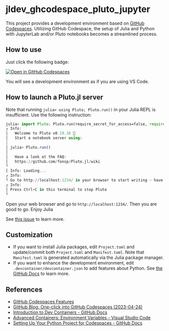 # jldev_ghcodespace_pluto_jupyter

This project provides a development environment based on [GitHub Codespaces](https://github.com/features/codespaces). Utilizing GitHub Codespace, the setup of Julia and Python with JupyterLab and/or Pluto notebooks becomes a streamlined process.

## How to use

Just click the following badge:

[![Open in GitHub Codespaces](https://github.com/codespaces/badge.svg)](https://codespaces.new/terasakisatoshi/jldev_ghcodespace_pluto_jupyter?quickstart=1)

You will see a development environment as if you are using VS Code.

## How to launch a Pluto.jl server

Note that running `julia> using Pluto; Pluto.run()` in your Julia REPL is insufficient. Use the following instruction:

```julia
julia> import Pluto; Pluto.run(require_secret_for_access=false, require_secret_for_open_links=false)
┌ Info: 
│   Welcome to Pluto v0.19.36 🎈
│   Start a notebook server using:
│ 
│ julia> Pluto.run()
│ 
│   Have a look at the FAQ:
│   https://github.com/fonsp/Pluto.jl/wiki
└ 
[ Info: Loading...
┌ Info: 
└ Go to http://localhost:1234/ in your browser to start writing ~ have fun!
┌ Info: 
│ Press Ctrl+C in this terminal to stop Pluto
└ 
```

Open your web browser and go to `http://localhost:1234/`. Then you are good to go. Enjoy Julia

See [this issue](https://github.com/fonsp/Pluto.jl/issues/687#issuecomment-729159016) to learn more.

## Customization

- If you want to install Julia packages, edit `Project.toml` and update/commit both `Project.toml` and `Manifest.toml`. Note that `Manifest.toml` is generated automatically via the Julia package manager.
- If you want to enhance the development environment, edit `.devcontainer/devcontainer.json` to add features about Python. See [the GitHub Docs](https://docs.github.com/en/codespaces/setting-up-your-project-for-codespaces/adding-a-dev-container-configuration/setting-up-your-python-project-for-codespaces) to learn more.

## References

- [GitHub Codespaces Features](https://github.com/features/codespaces)
- [GitHub Blog: One-click into GitHub Codespaces (2023-04-24)](https://github.blog/changelog/2023-04-24-one-click-into-github-codespaces/)
- [Introduction to Dev Containers - GitHub Docs](https://docs.github.com/en/codespaces/setting-up-your-project-for-codespaces/adding-a-dev-container-configuration/introduction-to-dev-containers)
- [Advanced Containers: Environment Variables - Visual Studio Code](https://code.visualstudio.com/remote/advancedcontainers/environment-variables#_option-1-add-individual-variables)
- [Setting Up Your Python Project for Codespaces - GitHub Docs](https://docs.github.com/en/codespaces/setting-up-your-project-for-codespaces/adding-a-dev-container-configuration/setting-up-your-python-project-for-codespaces)
